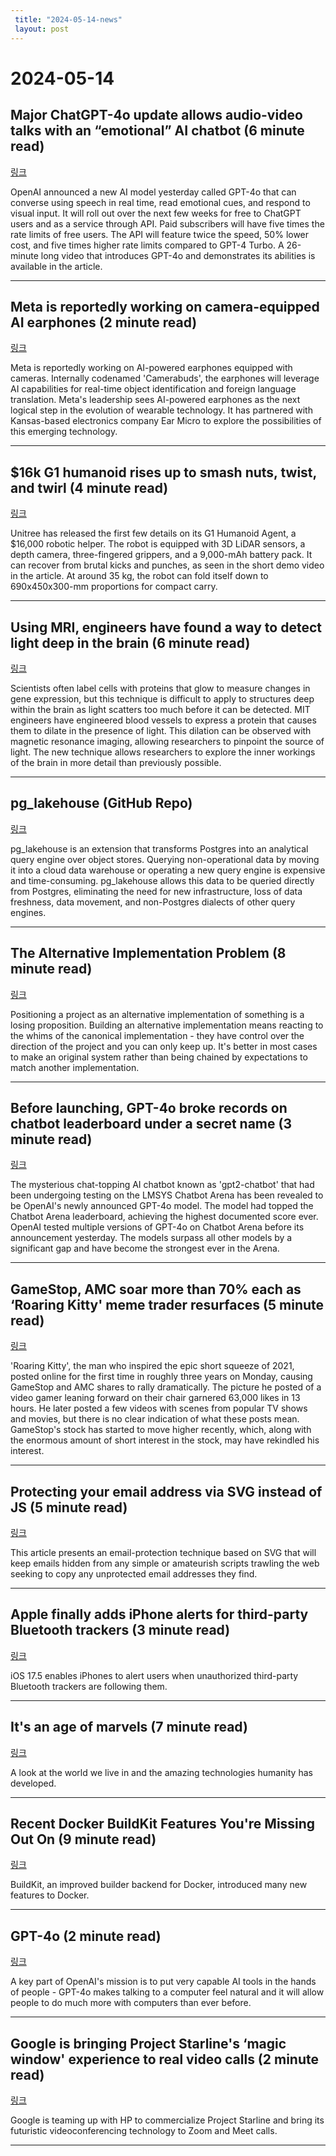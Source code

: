 ```yaml
---
 title: "2024-05-14-news"
 layout: post
---
```

<h1>2024-05-14</h1><h2>Major ChatGPT-4o update allows audio-video talks with an “emotional” AI chatbot (6 minute read)</h2><p><a href="https://arstechnica.com/information-technology/2024/05/chatgpt-4o-lets-you-have-real-time-audio-video-conversations-with-emotional-chatbot/?utm_source=tldrnewsletter">링크</a>  </p><p>OpenAI announced a new AI model yesterday called GPT-4o that can converse using speech in real time, read emotional cues, and respond to visual input. It will roll out over the next few weeks for free to ChatGPT users and as a service through API. Paid subscribers will have five times the rate limits of free users. The API will feature twice the speed, 50% lower cost, and five times higher rate limits compared to GPT-4 Turbo. A 26-minute long video that introduces GPT-4o and demonstrates its abilities is available in the article. </p><hr /><h2>Meta is reportedly working on camera-equipped AI earphones (2 minute read)</h2><p><a href="https://www.androidauthority.com/meta-ai-earphones-3442560/?utm_source=tldrnewsletter">링크</a>  </p><p>Meta is reportedly working on AI-powered earphones equipped with cameras. Internally codenamed 'Camerabuds', the earphones will leverage AI capabilities for real-time object identification and foreign language translation. Meta's leadership sees AI-powered earphones as the next logical step in the evolution of wearable technology. It has partnered with Kansas-based electronics company Ear Micro to explore the possibilities of this emerging technology. </p><hr /><h2>$16k G1 humanoid rises up to smash nuts, twist, and twirl (4 minute read)</h2><p><a href="https://newatlas.com/robotics/unitree-g1-humanoid-agent/?utm_source=tldrnewsletter">링크</a>  </p><p>Unitree has released the first few details on its G1 Humanoid Agent, a $16,000 robotic helper. The robot is equipped with 3D LiDAR sensors, a depth camera, three-fingered grippers, and a 9,000-mAh battery pack. It can recover from brutal kicks and punches, as seen in the short demo video in the article. At around 35 kg, the robot can fold itself down to 690x450x300-mm proportions for compact carry. </p><hr /><h2>Using MRI, engineers have found a way to detect light deep in the brain (6 minute read)</h2><p><a href="https://news.mit.edu/2024/using-mri-engineers-have-found-way-detect-light-deep-brain-0510?utm_source=tldrnewsletter">링크</a>  </p><p>Scientists often label cells with proteins that glow to measure changes in gene expression, but this technique is difficult to apply to structures deep within the brain as light scatters too much before it can be detected. MIT engineers have engineered blood vessels to express a protein that causes them to dilate in the presence of light. This dilation can be observed with magnetic resonance imaging, allowing researchers to pinpoint the source of light. The new technique allows researchers to explore the inner workings of the brain in more detail than previously possible. </p><hr /><h2>pg_lakehouse (GitHub Repo)</h2><p><a href="https://github.com/paradedb/paradedb/tree/dev/pg_lakehouse?utm_source=tldrnewsletter">링크</a>  </p><p>pg_lakehouse is an extension that transforms Postgres into an analytical query engine over object stores. Querying non-operational data by moving it into a cloud data warehouse or operating a new query engine is expensive and time-consuming. pg_lakehouse allows this data to be queried directly from Postgres, eliminating the need for new infrastructure, loss of data freshness, data movement, and non-Postgres dialects of other query engines. </p><hr /><h2>The Alternative Implementation Problem (8 minute read)</h2><p><a href="https://pointersgonewild.com/2024/04/20/the-alternative-implementation-problem/?utm_source=tldrnewsletter">링크</a>  </p><p>Positioning a project as an alternative implementation of something is a losing proposition. Building an alternative implementation means reacting to the whims of the canonical implementation - they have control over the direction of the project and you can only keep up. It's better in most cases to make an original system rather than being chained by expectations to match another implementation. </p><hr /><h2>Before launching, GPT-4o broke records on chatbot leaderboard under a secret name (3 minute read)</h2><p><a href="https://arstechnica.com/information-technology/2024/05/before-launching-gpt-4o-broke-records-on-chatbot-leaderboard-under-a-secret-name/?utm_source=tldrnewsletter">링크</a>  </p><p>The mysterious chat-topping AI chatbot known as 'gpt2-chatbot' that had been undergoing testing on the LMSYS Chatbot Arena has been revealed to be OpenAI's newly announced GPT-4o model. The model had topped the Chatbot Arena leaderboard, achieving the highest documented score ever. OpenAI tested multiple versions of GPT-4o on Chatbot Arena before its announcement yesterday. The models surpass all other models by a significant gap and have become the strongest ever in the Arena. </p><hr /><h2>GameStop, AMC soar more than 70% each as ‘Roaring Kitty' meme trader resurfaces (5 minute read)</h2><p><a href="https://www.cnbc.com/2024/05/13/gme-jumps-as-trader-roaring-kitty-who-drove-meme-craze-posts-again.html?utm_source=tldrnewsletter">링크</a>  </p><p>'Roaring Kitty', the man who inspired the epic short squeeze of 2021, posted online for the first time in roughly three years on Monday, causing GameStop and AMC shares to rally dramatically. The picture he posted of a video gamer leaning forward on their chair garnered 63,000 likes in 13 hours. He later posted a few videos with scenes from popular TV shows and movies, but there is no clear indication of what these posts mean. GameStop's stock has started to move higher recently, which, along with the enormous amount of short interest in the stock, may have rekindled his interest. </p><hr /><h2>Protecting your email address via SVG instead of JS (5 minute read)</h2><p><a href="https://rouninmedia.github.io/protecting-your-email-address-via-svg-instead-of-js/?utm_source=tldrnewsletter">링크</a>  </p><p>This article presents an email-protection technique based on SVG that will keep emails hidden from any simple or amateurish scripts trawling the web seeking to copy any unprotected email addresses they find. </p><hr /><h2>Apple finally adds iPhone alerts for third-party Bluetooth trackers (3 minute read)</h2><p><a href="https://www.theverge.com/2024/5/13/24155630/apple-google-airtag-bluetooth-tracker-alert-standard?utm_source=tldrnewsletter">링크</a>  </p><p>iOS 17.5 enables iPhones to alert users when unauthorized third-party Bluetooth trackers are following them. </p><hr /><h2>It's an age of marvels (7 minute read)</h2><p><a href="https://blog.plover.com/tech/its-an-age-of-marvels.html?utm_source=tldrnewsletter">링크</a>  </p><p>A look at the world we live in and the amazing technologies humanity has developed. </p><hr /><h2>Recent Docker BuildKit Features You're Missing Out On (9 minute read)</h2><p><a href="https://martinheinz.dev/blog/111?utm_source=tldrnewsletter">링크</a>  </p><p>BuildKit, an improved builder backend for Docker, introduced many new features to Docker. </p><hr /><h2>GPT-4o (2 minute read)</h2><p><a href="https://blog.samaltman.com/gpt-4o?utm_source=tldrnewsletter">링크</a>  </p><p>A key part of OpenAI's mission is to put very capable AI tools in the hands of people - GPT-4o makes talking to a computer feel natural and it will allow people to do much more with computers than ever before. </p><hr /><h2>Google is bringing Project Starline's ‘magic window' experience to real video calls (2 minute read)</h2><p><a href="https://www.theverge.com/2024/5/13/24155395/google-project-starline-hp-video-conferencing-2025?utm_source=tldrnewsletter">링크</a>  </p><p>Google is teaming up with HP to commercialize Project Starline and bring its futuristic videoconferencing technology to Zoom and Meet calls. </p><hr />